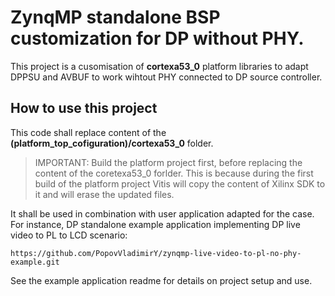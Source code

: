 # ZynqMP standalone BSP customization for DP without PHY.

This project is a cusomisation of **cortexa53_0** platform libraries to adapt DPPSU and AVBUF to work wihtout PHY connected to DP source controller.

## How to use this project

This code shall replace content of the **(platform_top_cofiguration)/cortexa53_0** folder. 

>IMPORTANT: Build the platform project first, before replacing the content of the coretexa53_0 forlder. This is because during the first build of the platform project Vitis will copy the content of Xilinx SDK to it and will erase the updated files.

It shall be used in combination with user application adapted for the case. For instance, DP standalone example application implementing DP live video to PL to LCD scenario:

    https://github.com/PopovVladimirY/zynqmp-live-video-to-pl-no-phy-example.git

See the example application readme for details on project setup and use.